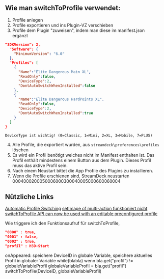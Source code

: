 ## Wie man switchToProfile verwendet: 
1. Profile anlegen
3. Profile exportieren und ins Plugin-VZ verschieben
4. Profile dem Plugin "zuweisen", indem man diese im manifest.json ergänzt 
``` JSON
"SDKVersion": 2,
  "Software": {
    "MinimumVersion": "6.0"
  },
  "Profiles": [
    {
      "Name":"Elite Dangerous Main XL",
      "ReadOnly":false,
      "DeviceType":2,
      "DontAutoSwitchWhenInstalled":false
    },
    {
      "Name":"Elite Dangerous HardPoints XL",
      "ReadOnly":false,
      "DeviceType":2,
      "DontAutoSwitchWhenInstalled":true
    }
  ]  
}
```
	DeviceType ist wichtig! (0=Classic, 1=Mini, 2=XL, 3=Mobile, 7=PLUS)
4. Alle Profile, die exportiert wurden, aus `streamdeck\preferences\profiles` löschen 
5. Es wird ein Profil benötigt welches nicht im Manifest enthalten ist. Das Profil enthält mindestens einem Button aus dem Plugin. Dieses Profil muss das aktive Profil sein.
6. Nach einem Neustart bittet die App Profile des Plugins zu installieren.
7. Wenn die Profile erschienen sind, StreamDeck neustarten
0004000200050006000300040005000600060004
## Nützliche Links

[Automatic Profile Switching](https://github.com/mhwlng/streamdeck-elite/wiki/Automatic-Profile-Switching)
[setImage of multi-action funktioniert nicht](https://github.com/orgs/elgatosf/discussions/54)
[switchToProfile API can now be used with an editable preconfigured profile](https://docs.elgato.com/sdk/plugins/changelog#changes-in-stream-deck-4.6)














Wie triggere ich den Funktionsaufruf für switchToProfile,


```JSON
"0000" : true,
"0001" : false,
"0002" : true,
"profil" : H3D-Start
```

onAppeared: speichere DeviceID in globale Variable, speichere aktuelles Profil in globaler Variable
while(blabla)
	wenn bla.get("profil") != globaleVariableProfil
		globaleVariableProfil = bla.get("profil")
		switchToProfile(DeviceID, globaleVariableProfil)
